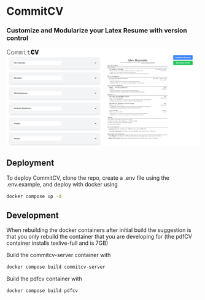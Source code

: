 # CommitCV 

### Customize and Modularize your Latex Resume with version control

![](CommitCV/public/preview.png)


## Deployment
To deploy CommitCV, clone the repo, create a .env file using the .env.example, and deploy with docker using
```bash
docker compose up -d
```

## Development
When rebuilding the docker containers after initial build the suggestion is that you only rebuild the container that you are developing for (the pdfCV container installs texlive-full and is 7GB)

Build the commitcv-server container with
```bash
docker compose build commitcv-server
```

Build the pdfcv container with
```bash
docker compose build pdfcv
```
